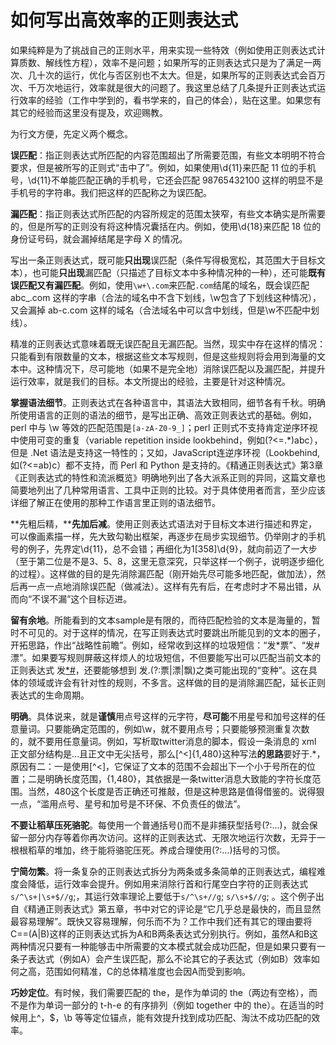 # 如何写出高效率的正则表达式

如果纯粹是为了挑战自己的正则水平，用来实现一些特效（例如使用正则表达式计算质数、解线性方程），效率不是问题；如果所写的正则表达式只是为了满足一两次、几十次的运行，优化与否区别也不太大。但是，如果所写的正则表达式会百万次、千万次地运行，效率就是很大的问题了。我这里总结了几条提升正则表达式运行效率的经验（工作中学到的，看书学来的，自己的体会），贴在这里。如果您有其它的经验而这里没有提及，欢迎赐教。

为行文方便，先定义两个概念。

**误匹配**：指正则表达式所匹配的内容范围超出了所需要范围，有些文本明明不符合要求，但是被所写的正则式“击中了”。例如，如果使用\d{11}来匹配 11 位的手机号，\d{11}不单能匹配正确的手机号，它还会匹配 98765432100 这样的明显不是手机号的字符串。我们把这样的匹配称之为误匹配。

**漏匹配**：指正则表达式所匹配的内容所规定的范围太狭窄，有些文本确实是所需要的，但是所写的正则没有将这种情况囊括在内。例如，使用\d{18}来匹配 18 位的身份证号码，就会漏掉结尾是字母 X 的情况。

写出一条正则表达式，既可能**只出现**误匹配（条件写得极宽松，其范围大于目标文本），也可能**只出现**漏匹配（只描述了目标文本中多种情况种的一种），还可能**既有误匹配又有漏匹配**。例如，使用`\w+\.com`来匹配`.com`结尾的域名，既会误匹配 abc_.com 这样的字串（合法的域名中不含下划线，\w包含了下划线这种情况），又会漏掉 ab-c.com 这样的域名（合法域名中可以含中划线，但是\w不匹配中划线）。

精准的正则表达式意味着既无误匹配且无漏匹配。当然，现实中存在这样的情况：只能看到有限数量的文本，根据这些文本写规则，但是这些规则将会用到海量的文本中。这种情况下，尽可能地（如果不是完全地）消除误匹配以及漏匹配，并提升运行效率，就是我们的目标。本文所提出的经验，主要是针对这种情况。

**掌握语法细节**。正则表达式在各种语言中，其语法大致相同，细节各有千秋。明确所使用语言的正则的语法的细节，是写出正确、高效正则表达式的基础。例如，perl 中与 \w 等效的匹配范围是`[a-zA-Z0-9_]`；perl 正则式不支持肯定逆序环视中使用可变的重复（variable repetition inside lookbehind，例如(?<=.*)abc），但是 .Net 语法是支持这一特性的；又如，JavaScript连逆序环视（Lookbehind,如(?<=ab)c）都不支持，而 Perl 和 Python 是支持的。《精通正则表达式》第3章《正则表达式的特性和流派概览》明确地列出了各大派系正则的异同，这篇文章也简要地列出了几种常用语言、工具中正则的比较。对于具体使用者而言，至少应该详细了解正在使用的那种工作语言里正则的语法细节。

**先粗后精，****先加后减**。使用正则表达式语法对于目标文本进行描述和界定，可以像画素描一样，先大致勾勒出框架，再逐步在局步实现细节。仍举刚才的手机号的例子，先界定\d{11}，总不会错；再细化为1[358]\d{9}，就向前迈了一大步（至于第二位是不是3、5、8，这里无意深究，只举这样一个例子，说明逐步细化的过程）。这样做的目的是先消除漏匹配（刚开始先尽可能多地匹配，做加法），然后再一点一点地消除误匹配（做减法）。这样有先有后，在考虑时才不易出错，从而向“不误不漏”这个目标迈进。

**留有余地**。所能看到的文本sample是有限的，而待匹配检验的文本是海量的，暂时不可见的。对于这样的情况，在写正则表达式时要跳出所能见到的文本的圈子，开拓思路，作出“战略性前瞻”。例如，经常收到这样的垃圾短信：“发*票”、“发#漂”。如果要写规则屏蔽这样烦人的垃圾短信，不但要能写出可以匹配当前文本的正则表达式 发[*#](?:票|漂)，还要能够想到 发.(?:票|漂|飘)之类可能出现的“变种”。这在具体的领域或许会有针对性的规则，不多言。这样做的目的是消除漏匹配，延长正则表达式的生命周期。

**明确**。具体说来，就是**谨慎**用点号这样的元字符，**尽可能**不用星号和加号这样的任意量词。只要能确定范围的，例如\w，就不要用点号；只要能够预测重复次数的，就不要用任意量词。例如，写析取twitter消息的脚本，假设一条消息的 xml 正文部分结构是<span class=”msg”>…</span>且正文中无尖括号，那么<span class=”msg”>[^<]{1,480}</span>这种写法**的思路**要好于<span class=”msg”>.*</span>，原因有二：一是使用[^<]，它保证了文本的范围不会超出下一个小于号所在的位置；二是明确长度范围，{1,480}，其依据是一条twitter消息大致能的字符长度范围。当然，480这个长度是否正确还可推敲，但是这种思路是值得借鉴的。说得狠一点，“滥用点号、星号和加号是不环保、不负责任的做法”。

**不要让稻草压死骆驼**。每使用一个普通括号()而不是非捕获型括号(?:…)，就会保留一部分内存等着你再次访问。这样的正则表达式、无限次地运行次数，无异于一根根稻草的堆加，终于能将骆驼压死。养成合理使用(?:…)括号的习惯。

**宁简勿繁**。将一条复杂的正则表达式拆分为两条或多条简单的正则表达式，编程难度会降低，运行效率会提升。例如用来消除行首和行尾空白字符的正则表达式`s/^\s+|\s+$//g`;，其运行效率理论上要低于`s/^\s+//g`; `s/\s+$//g`; 。这个例子出自《精通正则表达式》第五章，书中对它的评论是“它几乎总是最快的，而且显然最容易理解”。既快又容易理解，何乐而不为？工作中我们还有其它的理由要将C==(A|B)这样的正则表达式拆为A和B两条表达式分别执行。例如，虽然A和B这两种情况只要有一种能够击中所需要的文本模式就会成功匹配，但是如果只要有一条子表达式（例如A）会产生误匹配，那么不论其它的子表达式（例如B）效率如何之高，范围如何精准，C的总体精准度也会因A而受到影响。

**巧妙定位**。有时候，我们需要匹配的 the，是作为单词的 the（两边有空格），而不是作为单词一部分的 t-h-e 的有序排列（例如 together 中的 the）。在适当的时候用上^，$，\b 等等定位锚点，能有效提升找到成功匹配、淘汰不成功匹配的效率。

